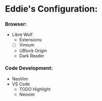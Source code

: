 # Eddie's Configuration:

### Browser:
- Libre Wolf
  - Extensions: 
  - [ ] Vimium
  - UBlock Origin
  - Dark Reader

### Code Development:
- NeoVim
- VS Code
  - TODO Highlight
  - Neovim


